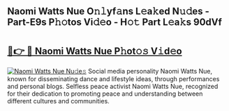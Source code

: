 ## Naomi Watts Nue O𝚗𝚕yf𝚊ns L𝚎a𝚔ed N𝚞𝚍es - Part-E9s P𝚑𝚘tos Vi𝚍𝚎o - H𝚘𝚝 Part L𝚎a𝚔s 90dVf

# <h2><a href="http://kf5jeu.oniu.top/?m=Naomi+Watts+Nue">🔗👉 🔴 Naomi Watts Nue P𝚑ot𝚘𝚜 V𝚒d𝚎o</a></h2>

[![Naomi Watts Nue Nu𝚍e𝚜](https://i.imgur.com/0qMVB7G.gif)](http://kf5jeu.oniu.top/?m=Naomi+Watts+Nue)
Social media personality Naomi Watts Nue, known for disseminating dance and lifestyle ideas, through performances and personal blogs. Selfless peace activist Naomi Watts Nue, recognized for their dedication to promoting peace and understanding between different cultures and communities.  
